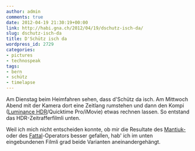 ```yaml
---
author: admin
comments: true
date: 2012-04-19 21:30:19+00:00
link: http://habi.gna.ch/2012/04/19/dschutz-isch-da/
slug: dschutz-isch-da
title: D'Schütz isch da
wordpress_id: 2729
categories:
- pictures
- technospeak
tags:
- bern
- schütz
- timelapse
---
```


Am Dienstag beim Heimfahren sehen, dass d'Schütz da isch. Am Mittwoch Abend mit der Kamera dort eine Zeitlang rumstehen und dann den Kompi ([Luminance HDR](http://qtpfsgui.sourceforge.net/)/Quicktime Pro/iMovie) etwas rechnen lassen. So entstand das HDR-Zeitrafferfilmli unten.




Weil ich mich nicht entscheiden konnte, ob mir die Resultate des [Mantiuk-](http://www.mpi-inf.mpg.de/~mantiuk/contrast_domain/) oder des [Fattal](http://www.cs.huji.ac.il/~danix/hdr/)-Operators besser gefallen, hab' ich im unten eingebundenen Filmli grad beide Varianten aneinandergehängt.




